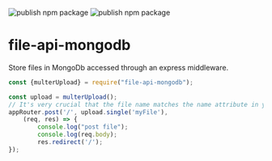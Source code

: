 ![publish npm package](https://github.com/vladi03/file-api-mongodb/workflows/publish%20npm%20package/badge.svg)
![publish npm package](https://github.com/vladi03/file-api-mongodb/workflows/unit-test/badge.svg)

# file-api-mongodb
Store files in MongoDb accessed through an express middleware.

```javascript
const {multerUpload} = require("file-api-mongodb");

const upload = multerUpload();
// It's very crucial that the file name matches the name attribute in your html
appRouter.post('/', upload.single('myFile'),
    (req, res) => {
        console.log("post file");
        console.log(req.body);
        res.redirect('/');
});
```


